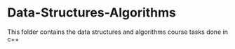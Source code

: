 # Data-Structures-Algorithms
This folder contains the data structures and algorithms course tasks done in c++
